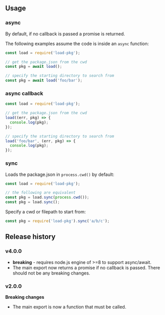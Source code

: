 ## Usage

### async

By default, if no callback is passed a promise is returned. 

The following examples assume the code is inside an `async` function:

```js
const load = require('load-pkg');

// get the package.json from the cwd
const pkg = await load();

// specify the starting directory to search from
const pkg = await load('foo/bar');
```

### async callback

```js
const load = require('load-pkg');

// get the package.json from the cwd
load((err, pkg) => {
  console.log(pkg); 
});

// specify the starting directory to search from
load('foo/bar', (err, pkg) => {
  console.log(pkg); 
});
```

### sync

Loads the package.json in `process.cwd()` by default:

```js
const load = require('load-pkg');

// the following are equivalent
const pkg = load.sync(process.cwd());
const pkg = load.sync();
```

Specify a cwd or filepath to start from:

```js
const pkg = require('load-pkg').sync('a/b/c');
```

## Release history

### v4.0.0

- **breaking** - requires node.js engine of >=8 to support async/await.
- The main export now returns a promise if no callback is passed. There should not be any breaking changes.

### v2.0.0

**Breaking changes**

- The main export is now a function that must be called.
